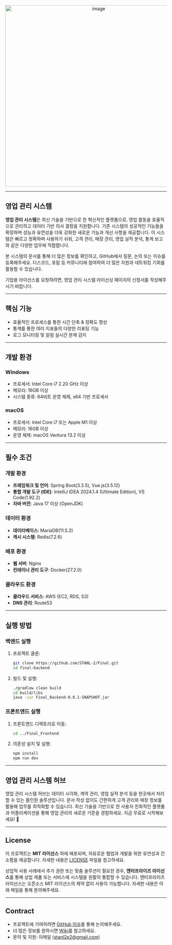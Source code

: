 <div align="center">
    <img width="567" alt="image" src="https://github.com/user-attachments/assets/eda73c3a-7ccd-47ba-b9d7-63231b25ad36">
</div>

---

## 영업 관리 시스템
**영업 관리 시스템**은 최신 기술을 기반으로 한 혁신적인 플랫폼으로, 영업 활동을 효율적으로 관리하고 데이터 기반 의사 결정을 지원합니다. 기존 시스템의 성공적인 기능들을 확장하며 성능과 유연성을 더욱 강화한 새로운 기능과 개선 사항을 제공합니다. 이 시스템은 빠르고 정확하며 사용하기 쉬워, 고객 관리, 매장 관리, 영업 실적 분석, 통계 보고와 같은 다양한 업무에 적합합니다.

본 시스템의 문서를 통해 더 많은 정보를 확인하고, GitHub에서 질문, 논의 또는 이슈를 등록해주세요. 디스코드, 포럼 등 커뮤니티에 참여하여 더 많은 지원과 네트워킹 기회를 활용할 수 있습니다.

기업용 라이선스를 요청하려면, 영업 관리 시스템 라이선싱 페이지의 신청서를 작성해주시기 바랍니다.

---

## 핵심 기능
- 효율적인 프로세스를 통한 시간 단축 & 정확도 향상
- 통계를 통한 여러 지표들의 다양한 리표팅 기능
- 로그 모니터링 및 알림 실시간 문제 감지

---

##  개발 환경
### Windows
- 프로세서: Intel Core i7 2.20 GHz 이상  
- 메모리: 16GB 이상  
- 시스템 종류: 64비트 운영 체제, x64 기반 프로세서  

### macOS
- 프로세서: Intel Core i7 또는 Apple M1 이상  
- 메모리: 16GB 이상  
- 운영 체제: macOS Ventura 13.2 이상

---

## 필수 조건
### 개발 환경
- **프레임워크 및 언어**: Spring Boot(3.3.5), Vue.js(3.5.12)  
- **통합 개발 도구 (IDE)**: IntelliJ IDEA 2024.1.4 (Ultimate Edition), VS Code(1.92.2)
- **자바 버전**: Java 17 이상 (OpenJDK)
### 데이터 환경
- **데이터베이스**: MariaDB(11.5.2)  
- **캐시 시스템**: Redis(7.2.6)
### 배포 환경
- **웹 서버**: Nginx  
- **컨테이너 관리 도구**: Docker(27.2.0)
### 클라우드 환경
- **클라우드 서비스**: AWS (EC2, RDS, S3)  
- **DNS 관리**: Route53

---

## 실행 방법
### 백엔드 실행
1. 프로젝트 클론:
    ```bash
    git clone https://github.com/STANL-2/Final.git
    cd final-backend
    ```
2. 빌드 및 실행:
    ```bash
    ./gradlew clean build
    cd build/libs
    java -jar Final_Backend-0.0.1-SNAPSHOT.jar
    ```

### 프론트엔드 실행
1. 프론트엔드 디렉토리로 이동:
    ```bash
    cd ../Final_Frontend
    ```
2. 의존성 설치 및 실행:
    ```bash
    npm install
    npm run dev
    ```

---

## 영업 관리 시스템 허브

영업 관리 시스템 허브는 데이터 시각화, 계약 관리, 영업 실적 분석 등을 한곳에서 처리할 수 있는 올인원 솔루션입니다. 문서 작성 없이도 간편하게 고객 관리와 매장 정보를 활용해 업무를 최적화할 수 있습니다. 최신 기술을 기반으로 한 사용자 친화적인 플랫폼과 어플리케이션을 통해 영업 관리의 새로운 기준을 경험하세요. 지금 무료로 시작해보세요! 🚀

---

## License
이 프로젝트는 **MIT 라이선스** 하에 배포되며, 자유로운 협업과 개발을 위한 유연성과 간소함을 제공합니다. 자세한 내용은 [LICENSE](./LICENSE) 파일을 참고하세요.

상업적 사용 사례에서 추가 권한 또는 맞춤 솔루션이 필요한 경우, **엔터프라이즈 라이선스**를 통해 상업 제품 또는 서비스에 시스템을 원활히 통합할 수 있습니다. 엔터프라이즈 라이선스는 오픈소스 MIT 라이선스의 제약 없이 사용이 가능합니다. 자세한 내용은 아래 메일을 통해 문의해주세요.

---

## Contract

- 프로젝트에 기여하려면 [GitHub 이슈](https://github.com/STANL-2/Final/issues)를 통해 논의해주세요.
- 더 많은 정보를 원하시면 [Wiki](https://github.com/STANL-2/Final/wiki/STANL2%E2%80%90Final)를 참고하세요.
- 문의 및 지원: 이메일 (stanl2e2@gmail.com)



